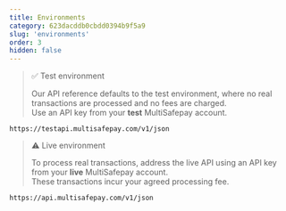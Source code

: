 ```yaml
---
title: Environments
category: 623dacddb0cbdd0394b9f5a9
slug: 'environments'
order: 3
hidden: false
---
```


> ✅ Test environment
> 
> Our API reference defaults to the test environment, where no real transactions are processed and no fees are charged.  
> Use an API key from your **test** MultiSafepay account.

```text Test environment
https://testapi.multisafepay.com/v1/json
```

> ⚠ Live environment
> 
> To process real transactions, address the live API using an API key from your **live** MultiSafepay account.  
> These transactions incur your agreed processing fee.

```text Live environment
https://api.multisafepay.com/v1/json
```